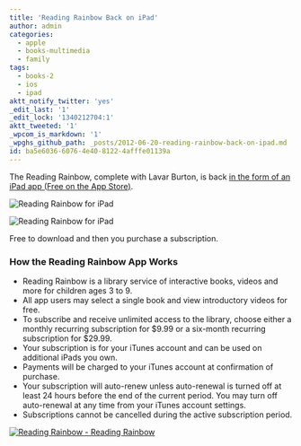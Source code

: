 ```yaml
---
title: 'Reading Rainbow Back on iPad'
author: admin
categories:
  - apple
  - books-multimedia
  - family
tags:
  - books-2
  - ios
  - ipad
aktt_notify_twitter: 'yes'
_edit_last: '1'
_edit_lock: '1340212704:1'
aktt_tweeted: '1'
_wpcom_is_markdown: '1'
_wpghs_github_path: _posts/2012-06-20-reading-rainbow-back-on-ipad.md
id: ba5e6036-6076-4e40-8122-4afffe01139a
---
```

<p>The Reading Rainbow, complete with Lavar Burton, is back <a href="http://click.linksynergy.com/fs-bin/stat?id=6PFrOqNV4B8&offerid=146261&type=3&subid=0&tmpid=1826&RD_PARM1=http%253A%252F%252Fitunes.apple.com%252Fus%252Fapp%252Freading-rainbow%252Fid512350210%253Fmt%253D8%2526uo%253D4%2526partnerId%253D30" target="itunes_store">in the form of an iPad app (Free on the App Store)</a>.</p>
<p><img src="https://chrisenns.com/wp-content/uploads/2012/06/Reading-Rainbow-for-iPad.png" alt="Reading Rainbow for iPad" title="Reading Rainbow for iPad" class="aligncenter size-full wp-image-20517" /></p>
<p><img src="https://chrisenns.com/wp-content/uploads/2012/06/Reading-Rainbow-for-iPad-2.png" alt="Reading Rainbow for iPad" title="Reading Rainbow for iPad" class="aligncenter size-full wp-image-20518" /></p>
<p>Free to download and then you purchase a subscription.</p>
<h3>How the Reading Rainbow App Works</h3>
<ul>
<li>Reading Rainbow is a library service of interactive books, videos and more for children ages 3 to 9.</li>
<li>All app users may select a single book and view introductory videos for free.</li>
<li>To subscribe and receive unlimited access to the library, choose either a monthly recurring subscription for $9.99 or a six-month recurring subscription for $29.99.</li>
<li>Your subscription is for your iTunes account and can be used on additional iPads you own.</li>
<li>Payments will be charged to your iTunes account at confirmation of purchase.</li>
<li>Your subscription will auto-renew unless auto-renewal is turned off at least 24 hours before the end of the current period. You may turn off auto-renewal at any time from your iTunes account settings.</li>
<li>Subscriptions cannot be cancelled during the active subscription period.</li>
</ul>
<p><a href="http://click.linksynergy.com/fs-bin/stat?id=6PFrOqNV4B8&offerid=146261&type=3&subid=0&tmpid=1826&RD_PARM1=http%253A%252F%252Fitunes.apple.com%252Fus%252Fapp%252Freading-rainbow%252Fid512350210%253Fmt%253D8%2526uo%253D4%2526partnerId%253D30" target="itunes_store"><img src="http://r.mzstatic.com/images/web/linkmaker/badge_appstore-lrg.gif" alt="Reading Rainbow - Reading Rainbow" style="border: 0;"/></a></p>
